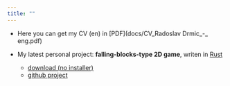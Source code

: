 ```yaml
---
title: ""
---
```

- Here you can get my CV (en) in [PDF](docs/CV_Radoslav Drmic_-_ eng.pdf)

- My latest personal project: **falling-blocks-type 2D game**, writen in [Rust](https://www.rust-lang.org/)
  - [download (no installer)](https://github.com/rdrmic/color-columns/dist/color-columns.zip) 
  - [github project](https://github.com/rdrmic/color-columns/blob/main/dist/color-columns.zip)
